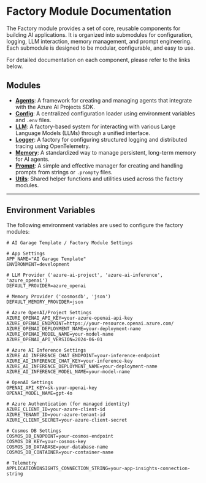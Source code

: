# Factory Module Documentation

The Factory module provides a set of core, reusable components for building AI applications. It is organized into submodules for configuration, logging, LLM interaction, memory management, and prompt engineering. Each submodule is designed to be modular, configurable, and easy to use.

For detailed documentation on each component, please refer to the links below.

## Modules

- **[Agents](./docs/agents.md)**: A framework for creating and managing agents that integrate with the Azure AI Projects SDK.
- **[Config](./docs/config.md)**: A centralized configuration loader using environment variables and `.env` files.
- **[LLM](./docs/llm.md)**: A factory-based system for interacting with various Large Language Models (LLMs) through a unified interface.
- **[Logger](./docs/logger.md)**: A factory for configuring structured logging and distributed tracing using OpenTelemetry.
- **[Memory](./docs/memory.md)**: A standardized way to manage persistent, long-term memory for AI agents.
- **[Prompt](./docs/prompt.md)**: A simple and effective manager for creating and handling prompts from strings or `.prompty` files.
- **[Utils](./docs/utils.md)**: Shared helper functions and utilities used across the factory modules.

---

## Environment Variables

The following environment variables are used to configure the factory modules:

```env
# AI Garage Template / Factory Module Settings

# App Settings
APP_NAME="AI Garage Template"
ENVIRONMENT=development

# LLM Provider ('azure-ai-project', 'azure-ai-inference', 'azure_openai')
DEFAULT_PROVIDER=azure_openai

# Memory Provider ('cosmosdb', 'json')
DEFAULT_MEMORY_PROVIDER=json

# Azure OpenAI/Project Settings
AZURE_OPENAI_API_KEY=your-azure-openai-api-key
AZURE_OPENAI_ENDPOINT=https://your-resource.openai.azure.com/
AZURE_OPENAI_DEPLOYMENT_NAME=your-deployment-name
AZURE_OPENAI_MODEL_NAME=your-model-name
AZURE_OPENAI_API_VERSION=2024-06-01

# Azure AI Inference Settings
AZURE_AI_INFERENCE_CHAT_ENDPOINT=your-inference-endpoint
AZURE_AI_INFERENCE_CHAT_KEY=your-inference-key
AZURE_AI_INFERENCE_DEPLOYMENT_NAME=your-deployment-name
AZURE_AI_INFERENCE_MODEL_NAME=your-model-name

# OpenAI Settings
OPENAI_API_KEY=sk-your-openai-key
OPENAI_MODEL_NAME=gpt-4o

# Azure Authentication (for managed identity)
AZURE_CLIENT_ID=your-azure-client-id
AZURE_TENANT_ID=your-azure-tenant-id
AZURE_CLIENT_SECRET=your-azure-client-secret

# Cosmos DB Settings
COSMOS_DB_ENDPOINT=your-cosmos-endpoint
COSMOS_DB_KEY=your-cosmos-key
COSMOS_DB_DATABASE=your-database-name
COSMOS_DB_CONTAINER=your-container-name

# Telemetry
APPLICATIONINSIGHTS_CONNECTION_STRING=your-app-insights-connection-string
```

